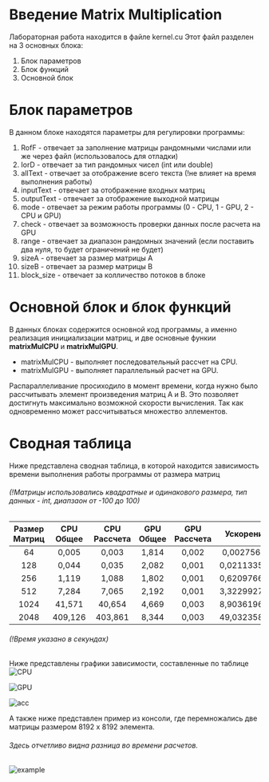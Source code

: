 # Введение Matrix Multiplication

Лабораторная работа находится в файле kernel.cu
Этот файл разделен на 3 основных блока:
1. Блок параметров
2. Блок функций
3. Основной блок

# Блок параметров

В данном блоке находятся параметры для регулировки программы:
1. RofF - отвечает за заполнение матрицы рандомными числами или же через файл (использовалось для отладки)
2. IorD - отвечает за тип рандомных чисел (int или double)
3. allText - отвечает за отображение всего текста (!не влияет на время выполнения работы)
4. inputText - отвечает за отображение входных матриц
5. outputText - отвечает за отображение выходной матрицы
6. mode - отвечает за режим работы программы (0 - CPU, 1 - GPU, 2 - CPU и GPU)
7. check - отвечает за возможность проверки данных после расчета на GPU
8. range - отвечает за диапазон рандомных значений (если поставить два нуля, то будет ограничений не будет)
9. sizeA - отвечает за размер матрицы А
10. sizeB - отвечает за размер матрицы B
11. block_size - отвечает за колличество потоков в блоке

# Основной блок и блок функций

В данных блоках содержится основной код программы, а именно реализация инициализации матриц, и две основные функии **matrixMulCPU** и **matrixMulGPU**.
- matrixMulCPU - выполняет последовательный рассчет на CPU.
- matrixMulGPU - выполняет параллельный расчет на GPU.

Распараллеливание просиходило в момент времени, когда нужно было рассчитывать элемент произведения матриц А и В. Это позволяет достигнуть максимально возможной скорости вычисления. Так как одновременно может рассчитываться множество эллементов.

# Сводная таблица

Ниже представлена сводная таблица, в которой находится зависимость времени выполнения работы программы от размера матриц
###### (!Матрицы использовались квадратные и одинакового размера, тип данных - int, диапзаон от -100 до 100)
| Размер Матриц | CPU Общее | CPU Рассчета | GPU Общее | GPU Рассчета |  Ускорение  |
|:-------------:|:---------:|:------------:|:---------:|:------------:|:-----------:|
|       64      |   0,005   |     0,003    |   1,814   |     0,002    |  0,00275634 |
|      128      |   0,044   |     0,035    |   2,082   |     0,001    | 0,021133525 |
|      256      |   1,119   |     1,088    |   1,802   |     0,001    | 0,620976693 |
|      512      |   7,284   |     7,065    |   2,192   |     0,001    | 3,322992701 |
|      1024     |   41,571  |    40,654    |   4,669   |     0,003    | 8,903619619 |
|      2048     |  409,126  |    403,861   |   8,344   |     0,003    | 49,03235858 |
###### (!Время указано в секундах)

Ниже представлены графики зависимости, составленные по таблице
![CPU](https://user-images.githubusercontent.com/31400073/194624612-3683dfd0-4b2e-4ca4-b42a-f6f08390893a.png)

![GPU](https://user-images.githubusercontent.com/31400073/194624626-1dd16c18-edc6-406c-a96d-3abb8d688959.png)

![acc](https://user-images.githubusercontent.com/31400073/194624753-30a4d091-47ea-4906-9e32-fb0da780f4aa.png)

А также ниже представлен пример из консоли, где перемножались две матрицы размером 8192 x 8192 элемента. 
###### Здесь отчетливо видна разница во времени расчетов.

![example](https://user-images.githubusercontent.com/31400073/194625504-23bed79a-c5ad-477a-b7b3-a9ab5de5900d.jpg)
